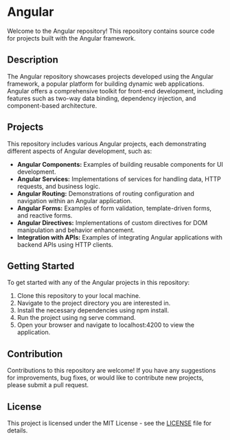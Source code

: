 # Angular

Welcome to the Angular repository! This repository contains source code for projects built with the Angular framework.

## Description

The Angular repository showcases projects developed using the Angular framework, a popular platform for building dynamic web applications. Angular offers a comprehensive toolkit for front-end development, including features such as two-way data binding, dependency injection, and component-based architecture.

## Projects

This repository includes various Angular projects, each demonstrating different aspects of Angular development, such as:

- **Angular Components:** Examples of building reusable components for UI development.
- **Angular Services:** Implementations of services for handling data, HTTP requests, and business logic.
- **Angular Routing:** Demonstrations of routing configuration and navigation within an Angular application.
- **Angular Forms:** Examples of form validation, template-driven forms, and reactive forms.
- **Angular Directives:** Implementations of custom directives for DOM manipulation and behavior enhancement.
- **Integration with APIs:** Examples of integrating Angular applications with backend APIs using HTTP clients.

## Getting Started

To get started with any of the Angular projects in this repository:
1. Clone this repository to your local machine.
2. Navigate to the project directory you are interested in.
3. Install the necessary dependencies using npm install.
4. Run the project using ng serve command.
5. Open your browser and navigate to localhost:4200 to view the application.

## Contribution

Contributions to this repository are welcome! If you have any suggestions for improvements, bug fixes, or would like to contribute new projects, please submit a pull request.

## License

This project is licensed under the MIT License - see the [LICENSE](LICENSE) file for details.
